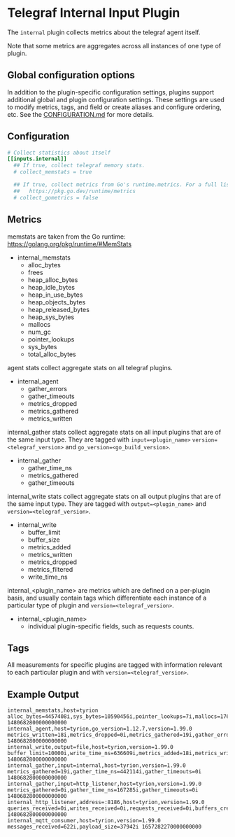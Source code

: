 # Telegraf Internal Input Plugin

The `internal` plugin collects metrics about the telegraf agent itself.

Note that some metrics are aggregates across all instances of one type of
plugin.

## Global configuration options <!-- @/docs/includes/plugin_config.md -->

In addition to the plugin-specific configuration settings, plugins support
additional global and plugin configuration settings. These settings are used to
modify metrics, tags, and field or create aliases and configure ordering, etc.
See the [CONFIGURATION.md][CONFIGURATION.md] for more details.

[CONFIGURATION.md]: ../../../docs/CONFIGURATION.md#plugins

## Configuration

```toml @sample.conf
# Collect statistics about itself
[[inputs.internal]]
  ## If true, collect telegraf memory stats.
  # collect_memstats = true

  ## If true, collect metrics from Go's runtime.metrics. For a full list see:
  ##   https://pkg.go.dev/runtime/metrics
  # collect_gometrics = false
```

## Metrics

memstats are taken from the Go runtime:
<https://golang.org/pkg/runtime/#MemStats>

- internal_memstats
  - alloc_bytes
  - frees
  - heap_alloc_bytes
  - heap_idle_bytes
  - heap_in_use_bytes
  - heap_objects_bytes
  - heap_released_bytes
  - heap_sys_bytes
  - mallocs
  - num_gc
  - pointer_lookups
  - sys_bytes
  - total_alloc_bytes

agent stats collect aggregate stats on all telegraf plugins.

- internal_agent
  - gather_errors
  - gather_timeouts
  - metrics_dropped
  - metrics_gathered
  - metrics_written

internal_gather stats collect aggregate stats on all input plugins
that are of the same input type. They are tagged with `input=<plugin_name>`
`version=<telegraf_version>` and `go_version=<go_build_version>`.

- internal_gather
  - gather_time_ns
  - metrics_gathered
  - gather_timeouts

internal_write stats collect aggregate stats on all output plugins
that are of the same input type. They are tagged with `output=<plugin_name>`
and `version=<telegraf_version>`.

- internal_write
  - buffer_limit
  - buffer_size
  - metrics_added
  - metrics_written
  - metrics_dropped
  - metrics_filtered
  - write_time_ns

internal_<plugin_name> are metrics which are defined on a per-plugin basis, and
usually contain tags which differentiate each instance of a particular type of
plugin and `version=<telegraf_version>`.

- internal_<plugin_name>
  - individual plugin-specific fields, such as requests counts.

## Tags

All measurements for specific plugins are tagged with information relevant
to each particular plugin and with `version=<telegraf_version>`.

## Example Output

```text
internal_memstats,host=tyrion alloc_bytes=4457408i,sys_bytes=10590456i,pointer_lookups=7i,mallocs=17642i,frees=7473i,heap_sys_bytes=6848512i,heap_idle_bytes=1368064i,heap_in_use_bytes=5480448i,heap_released_bytes=0i,total_alloc_bytes=6875560i,heap_alloc_bytes=4457408i,heap_objects_bytes=10169i,num_gc=2i 1480682800000000000
internal_agent,host=tyrion,go_version=1.12.7,version=1.99.0 metrics_written=18i,metrics_dropped=0i,metrics_gathered=19i,gather_errors=0i,gather_timeouts=0i 1480682800000000000
internal_write,output=file,host=tyrion,version=1.99.0 buffer_limit=10000i,write_time_ns=636609i,metrics_added=18i,metrics_written=18i,buffer_size=0i 1480682800000000000
internal_gather,input=internal,host=tyrion,version=1.99.0 metrics_gathered=19i,gather_time_ns=442114i,gather_timeouts=0i 1480682800000000000
internal_gather,input=http_listener,host=tyrion,version=1.99.0 metrics_gathered=0i,gather_time_ns=167285i,gather_timeouts=0i 1480682800000000000
internal_http_listener,address=:8186,host=tyrion,version=1.99.0 queries_received=0i,writes_received=0i,requests_received=0i,buffers_created=0i,requests_served=0i,pings_received=0i,bytes_received=0i,not_founds_served=0i,pings_served=0i,queries_served=0i,writes_served=0i 1480682800000000000
internal_mqtt_consumer,host=tyrion,version=1.99.0 messages_received=622i,payload_size=37942i 1657282270000000000
```
